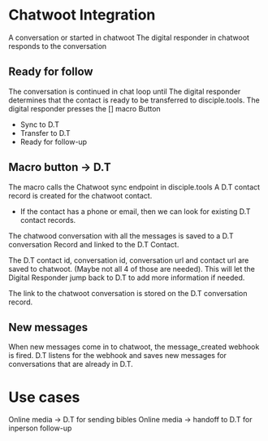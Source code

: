
# Chatwoot Integration
A conversation or started in chatwoot
The digital responder in chatwoot responds to the conversation

## Ready for follow
The conversation is continued in chat loop until The digital responder determines that the contact is ready to be transferred to disciple.tools. 
The digital responder presses the [] macro Button
- Sync to D.T
- Transfer to D.T
- Ready for follow-up

## Macro button -> D.T
The macro calls the Chatwoot sync endpoint in disciple.tools 
A D.T contact record is created for the chatwoot contact.
- If the contact has a phone or email, then we can look for existing D.T contact records.

The chatwood conversation with all the messages is saved to a D.T conversation Record and linked to the D.T Contact.

The D.T contact id, conversation id, conversation url and contact url are saved to chatwoot.
(Maybe not all 4 of those are needed).
This will let the Digital Responder jump back to D.T to add more information if needed.

The link to the chatwoot conversation is stored on the D.T conversation record.

## New messages
When new messages come in to chatwoot, the message_created webhook is fired.
D.T listens for the webhook and saves new messages for conversations that are already in D.T.





# Use cases
Online media -> D.T for sending bibles
Online media -> handoff to D.T for inperson follow-up
